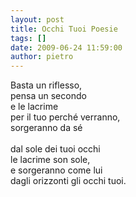 ```yaml
---
layout: post
title: Occhi Tuoi Poesie
tags: []
date: 2009-06-24 11:59:00
author: pietro
---
```

Basta un riflesso,<br/>pensa un secondo<br/>e le lacrime<br/>per il tuo perché verranno,<br/>sorgeranno da sé<br/><br/>dal sole dei tuoi occhi<br/>le lacrime son sole,<br/>e sorgeranno come lui<br/>dagli orizzonti gli occhi tuoi.
